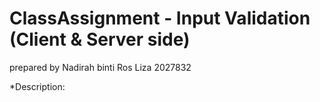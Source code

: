 # ClassAssignment - Input Validation (Client & Server side)
prepared by Nadirah binti Ros Liza 2027832

*Description: 
